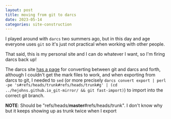 ```yaml
---
layout: post
title: moving from git to darcs
date: 2023-05-14
categories: site-construction
---
```

I played around with `darcs` two summers ago,
but in this day and age everyone uses `git` so it's just not practical when working with other people.

That said, this is my personal site and I can do whatever I want, so I'm firing darcs back up!

The darcs site [has a page](http://darcs.net/Using/Convert) for converting between git and darcs and forth,
although I couldn't get the mark files to work,
and when exporting from darcs to git,
I needed to `sed` (or more precisely  `darcs convert export | perl -pe 's#refs/heads/trunk#refs/heads/trunk#g' | (cd ../hejohns.github.io_git-mirror/ && git fast-import)`)
to import into the correct git branch.

**NOTE**: Should be "refs/heads/**master**#refs/heads/trunk". I don't know why but it keeps showing up as trunk twice when I export

